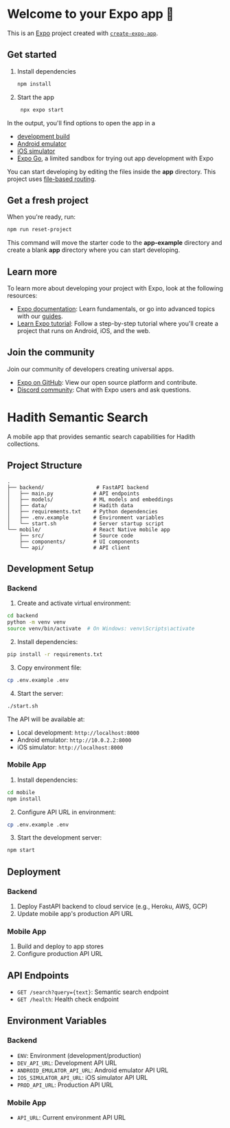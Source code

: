 # Welcome to your Expo app 👋

This is an [Expo](https://expo.dev) project created with [`create-expo-app`](https://www.npmjs.com/package/create-expo-app).

## Get started

1. Install dependencies

   ```bash
   npm install
   ```

2. Start the app

   ```bash
    npx expo start
   ```

In the output, you'll find options to open the app in a

- [development build](https://docs.expo.dev/develop/development-builds/introduction/)
- [Android emulator](https://docs.expo.dev/workflow/android-studio-emulator/)
- [iOS simulator](https://docs.expo.dev/workflow/ios-simulator/)
- [Expo Go](https://expo.dev/go), a limited sandbox for trying out app development with Expo

You can start developing by editing the files inside the **app** directory. This project uses [file-based routing](https://docs.expo.dev/router/introduction).

## Get a fresh project

When you're ready, run:

```bash
npm run reset-project
```

This command will move the starter code to the **app-example** directory and create a blank **app** directory where you can start developing.

## Learn more

To learn more about developing your project with Expo, look at the following resources:

- [Expo documentation](https://docs.expo.dev/): Learn fundamentals, or go into advanced topics with our [guides](https://docs.expo.dev/guides).
- [Learn Expo tutorial](https://docs.expo.dev/tutorial/introduction/): Follow a step-by-step tutorial where you'll create a project that runs on Android, iOS, and the web.

## Join the community

Join our community of developers creating universal apps.

- [Expo on GitHub](https://github.com/expo/expo): View our open source platform and contribute.
- [Discord community](https://chat.expo.dev): Chat with Expo users and ask questions.

# Hadith Semantic Search

A mobile app that provides semantic search capabilities for Hadith collections.

## Project Structure

```
.
├── backend/                 # FastAPI backend
│   ├── main.py             # API endpoints
│   ├── models/             # ML models and embeddings
│   ├── data/               # Hadith data
│   ├── requirements.txt    # Python dependencies
│   ├── .env.example        # Environment variables
│   └── start.sh            # Server startup script
└── mobile/                 # React Native mobile app
    ├── src/                # Source code
    ├── components/         # UI components
    └── api/                # API client
```

## Development Setup

### Backend

1. Create and activate virtual environment:
```bash
cd backend
python -m venv venv
source venv/bin/activate  # On Windows: venv\Scripts\activate
```

2. Install dependencies:
```bash
pip install -r requirements.txt
```

3. Copy environment file:
```bash
cp .env.example .env
```

4. Start the server:
```bash
./start.sh
```

The API will be available at:
- Local development: `http://localhost:8000`
- Android emulator: `http://10.0.2.2:8000`
- iOS simulator: `http://localhost:8000`

### Mobile App

1. Install dependencies:
```bash
cd mobile
npm install
```

2. Configure API URL in environment:
```bash
cp .env.example .env
```

3. Start the development server:
```bash
npm start
```

## Deployment

### Backend
1. Deploy FastAPI backend to cloud service (e.g., Heroku, AWS, GCP)
2. Update mobile app's production API URL

### Mobile App
1. Build and deploy to app stores
2. Configure production API URL

## API Endpoints

- `GET /search?query={text}`: Semantic search endpoint
- `GET /health`: Health check endpoint

## Environment Variables

### Backend
- `ENV`: Environment (development/production)
- `DEV_API_URL`: Development API URL
- `ANDROID_EMULATOR_API_URL`: Android emulator API URL
- `IOS_SIMULATOR_API_URL`: iOS simulator API URL
- `PROD_API_URL`: Production API URL

### Mobile App
- `API_URL`: Current environment API URL
